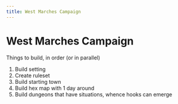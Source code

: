 ```yaml
---
title: West Marches Campaign
---
```

# West Marches Campaign
Things to build, in order (or in parallel)
1. Build setting
2. Create ruleset
3. Build starting town
4. Build hex map with 1 day around
5. Build dungeons that have situations, whence hooks can emerge